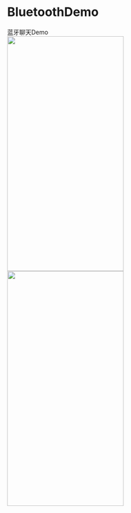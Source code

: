 # BluetoothDemo
蓝牙聊天Demo    
<img src="http://p7l7xu6z5.bkt.clouddn.com/blchat1.png"  height="542" width="270">
<img src="http://p7l7xu6z5.bkt.clouddn.com/blchat2.png"  height="542" width="270">
